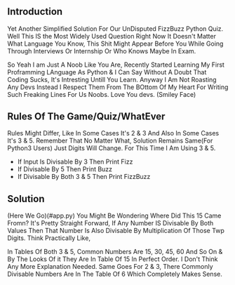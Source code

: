 <h1 align=Fizz_Buzz-Python-Problem-Solution</h1>

## Introduction
Yet Another Simplified Solution For Our UnDisputed FizzBuzz Python Quiz. Well This IS the Most Widely Used Question Right Now It Doesn't Matter What Language You Know, This Shit Might Appear Before You While Going Through Interviews Or Internship Or Who Knows Maybe In Exam.

   So Yeah I am Just A Noob Like You Are, Recently Started Learning My First Proframming LAnguage As Python & I Can Say Without A Doubt That Coding Sucks, It's Intresting Untill You Learn. Anyway I Am Not Roasting Any Devs Instead I Respect Them From The BOttom Of My Heart For Writing Such Freaking Lines For Us Noobs. Love You devs. (Smiley Face)
   
## Rules Of The Game/Quiz/WhatEver

Rules Might Differ, Like In Some Cases It's 2 & 3 And Also In Some Cases It's 3 & 5. Remember That No Matter What, Solution Remains Same(For Python3 Users) Just Digits Will Change. For This Time I Am Using 3 & 5.

* If Input Is Divisable By 3 Then Print Fizz
* If Divisable By 5 Then Print Buzz
* If Divisable By Both 3 & 5 Then Print FizzBuzz

## Solution
(Here We Go)(#app.py)
You Might Be Wondering Where Did This 15 Came Fromn? It's Pretty Straight Forward, If Any Number IS Divisable By Both Values Then That Number Is Also Divisable By Multiplication Of Those Twp Digits. Think Practically Like,

In Tables Of Both 3 & 5, Common Numbers Are 15, 30, 45, 60 And So On & By The Looks Of it They Are In Table Of 15 In Perfect Order. I Don't Think Any More Explanation Needed. Same Goes For 2 & 3, There Commonly Divisable Numbers Are In The Table Of 6 Which Completely Makes Sense.
